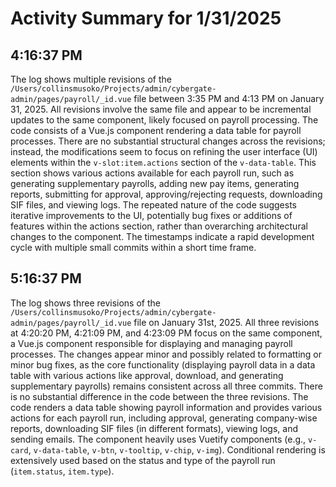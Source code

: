 # Activity Summary for 1/31/2025

## 4:16:37 PM
The log shows multiple revisions of the `/Users/collinsmusoko/Projects/admin/cybergate-admin/pages/payroll/_id.vue` file between 3:35 PM and 4:13 PM on January 31, 2025.  All revisions involve the same file and appear to be incremental updates to the same component, likely focused on payroll processing. The code consists of a Vue.js component rendering a data table for payroll processes.  There are no substantial structural changes across the revisions; instead, the modifications seem to focus on refining the user interface (UI) elements within the `v-slot:item.actions` section of the `v-data-table`.  This section shows various actions available for each payroll run, such as generating supplementary payrolls, adding new pay items, generating reports, submitting for approval, approving/rejecting requests, downloading SIF files, and viewing logs. The repeated nature of the code suggests iterative improvements to the UI, potentially bug fixes or additions of features within the actions section, rather than overarching architectural changes to the component.  The timestamps indicate a rapid development cycle with multiple small commits within a short time frame.


## 5:16:37 PM
The log shows three revisions of the `/Users/collinsmusoko/Projects/admin/cybergate-admin/pages/payroll/_id.vue` file on January 31st, 2025.  All three revisions at 4:20:20 PM, 4:21:09 PM, and 4:23:09 PM  focus on the same component,  a Vue.js component responsible for displaying and managing payroll processes.  The changes appear minor and possibly related to formatting or minor bug fixes, as the core functionality (displaying payroll data in a data table with various actions like approval, download, and generating supplementary payrolls) remains consistent across all three commits.  There is no substantial difference in the code between the three revisions. The code renders a data table showing payroll information and provides various actions for each payroll run, including approval, generating company-wise reports, downloading SIF files (in different formats), viewing logs, and sending emails.  The component heavily uses Vuetify components (e.g., `v-card`, `v-data-table`, `v-btn`, `v-tooltip`, `v-chip`, `v-img`).  Conditional rendering is extensively used based on the status and type of the payroll run (`item.status`, `item.type`).
